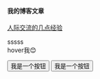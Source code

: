 #### 我的博客文章
[人际交流的几点经验](./20230205.md)

<div w-xl h-xl m-88 c-yellow-550 border="~ solid red">sssss</div>

<div hover:m-2>hover我😊</div>

<button btn>我是一个按钮</button>
<button btn-green>我是一个按钮</button>

